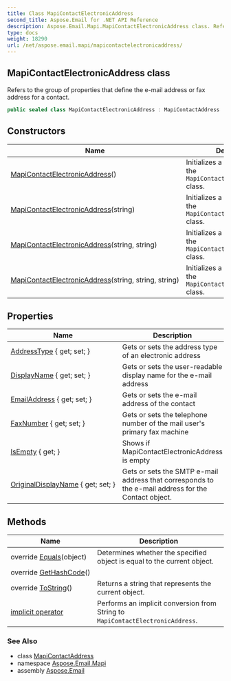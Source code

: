 ```yaml
---
title: Class MapiContactElectronicAddress
second_title: Aspose.Email for .NET API Reference
description: Aspose.Email.Mapi.MapiContactElectronicAddress class. Refers to the group of properties that define the email address or fax address for a contact
type: docs
weight: 18290
url: /net/aspose.email.mapi/mapicontactelectronicaddress/
---
```

## MapiContactElectronicAddress class

Refers to the group of properties that define the e-mail address or fax address for a contact.

```csharp
public sealed class MapiContactElectronicAddress : MapiContactAddress
```

## Constructors

| Name | Description |
| --- | --- |
| [MapiContactElectronicAddress](mapicontactelectronicaddress/#constructor)() | Initializes a new instance of the `MapiContactElectronicAddress` class. |
| [MapiContactElectronicAddress](mapicontactelectronicaddress/#constructor_1)(string) | Initializes a new instance of the `MapiContactElectronicAddress` class. |
| [MapiContactElectronicAddress](mapicontactelectronicaddress/#constructor_2)(string, string) | Initializes a new instance of the `MapiContactElectronicAddress` class. |
| [MapiContactElectronicAddress](mapicontactelectronicaddress/#constructor_3)(string, string, string) | Initializes a new instance of the `MapiContactElectronicAddress` class. |

## Properties

| Name | Description |
| --- | --- |
| [AddressType](../../aspose.email.mapi/mapicontactelectronicaddress/addresstype/) { get; set; } | Gets or sets the address type of an electronic address |
| [DisplayName](../../aspose.email.mapi/mapicontactelectronicaddress/displayname/) { get; set; } | Gets or sets the user-readable display name for the e-mail address |
| [EmailAddress](../../aspose.email.mapi/mapicontactelectronicaddress/emailaddress/) { get; set; } | Gets or sets the e-mail address of the contact |
| [FaxNumber](../../aspose.email.mapi/mapicontactelectronicaddress/faxnumber/) { get; set; } | Gets or sets the telephone number of the mail user's primary fax machine |
| [IsEmpty](../../aspose.email.mapi/mapicontactelectronicaddress/isempty/) { get; } | Shows if MapiContactElectronicAddress is empty |
| [OriginalDisplayName](../../aspose.email.mapi/mapicontactelectronicaddress/originaldisplayname/) { get; set; } | Gets or sets the SMTP e-mail address that corresponds to the e-mail address for the Contact object. |

## Methods

| Name | Description |
| --- | --- |
| override [Equals](../../aspose.email.mapi/mapicontactelectronicaddress/equals/)(object) | Determines whether the specified object is equal to the current object. |
| override [GetHashCode](../../aspose.email.mapi/mapicontactelectronicaddress/gethashcode/)() |  |
| override [ToString](../../aspose.email.mapi/mapicontactelectronicaddress/tostring/)() | Returns a string that represents the current object. |
| [implicit operator](../../aspose.email.mapi/mapicontactelectronicaddress/op_implicit/) | Performs an implicit conversion from String to `MapiContactElectronicAddress`. |

### See Also

* class [MapiContactAddress](../mapicontactaddress/)
* namespace [Aspose.Email.Mapi](../../aspose.email.mapi/)
* assembly [Aspose.Email](../../)


